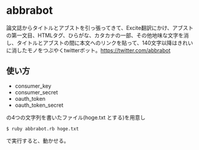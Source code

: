abbrabot
========

論文誌からタイトルとアブストを引っ張ってきて、Excite翻訳にかけ、アブストの第一文目、HTMLタグ、ひらがな、カタカナの一部、その他地味な文字を消し、タイトルとアブストの間に本文へのリンクを貼って、140文字以降はきれいに消したモノをつぶやくtwitterボット。https://twitter.com/abbrabot

使い方
------

* consumer_key
* consumer_secret
* oauth_token
* oauth\_token\_secret
 
の4つの文字列を書いたファイル(hoge.txt とする)を用意し

    $ ruby abbrabot.rb hoge.txt

で実行すると、動かせる。
